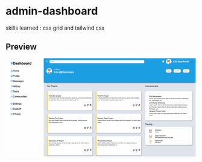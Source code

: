 # admin-dashboard
skills learned : css grid and tailwind css

## Preview

![](./img/admin-photo.png)